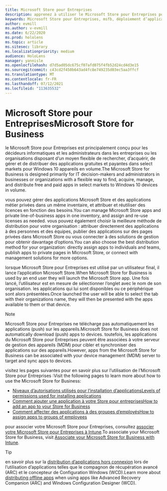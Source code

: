 ```yaml
---
title: Microsoft Store pour Entreprises
description: apprenez à utiliser le Microsoft Store pour Entreprises pour publier vos applications de réalité mixte sur votre entreprise.
keywords: Microsoft Store pour Entreprises, msfb, déploiement d’applications, Store
author: evmill
ms.author: v-evmill
ms.date: 6/22/2020
ms.prod: hololens
ms.topic: article
ms.sitesec: library
ms.localizationpriority: medium
audience: HoloLens
manager: yannisle
ms.openlocfilehash: d7d5ad05dc675cf07afd075f4fb52d24cd4d3e15
ms.sourcegitcommit: c43cd2f450b643ad4fc8e749235d03ec5aa3ffcf
ms.translationtype: MT
ms.contentlocale: fr-FR
ms.lasthandoff: 07/12/2021
ms.locfileid: "113635532"
---
```

# <a name="microsoft-store-for-business"></a><span data-ttu-id="feeb5-104">Microsoft Store pour Entreprises</span><span class="sxs-lookup"><span data-stu-id="feeb5-104">Microsoft Store for Business</span></span>

<span data-ttu-id="feeb5-105">le Microsoft Store pour Entreprises est principalement conçu pour les décideurs informatiques et les administrateurs dans les entreprises ou les organisations disposant d’un moyen flexible de rechercher, d’acquérir, de gérer et de distribuer des applications gratuites et payantes dans select markets pour Windows 10 appareils en volume.</span><span class="sxs-lookup"><span data-stu-id="feeb5-105">The Microsoft Store for Business is designed primarily for IT decision-makers and administrators in businesses or organizations with a flexible way to find, acquire, manage, and distribute free and paid apps in select markets to Windows 10 devices in volume.</span></span> 

<span data-ttu-id="feeb5-106">vous pouvez gérer des applications Microsoft Store et des applications métier privées dans un même inventaire, et attribuer et réutiliser des licences en fonction des besoins.</span><span class="sxs-lookup"><span data-stu-id="feeb5-106">You can manage Microsoft Store apps and private line-of-business apps in one inventory, and assign and re-use licenses as needed.</span></span> <span data-ttu-id="feeb5-107">vous pouvez également choisir la meilleure méthode de distribution pour votre organisation : attribuer directement des applications à des personnes et des équipes, publier des applications sur des pages privées dans Microsoft Store ou vous connecter à des solutions de gestion pour obtenir davantage d’options.</span><span class="sxs-lookup"><span data-stu-id="feeb5-107">You can also choose the best distribution method for your organization: directly assign apps to individuals and teams, publish apps to private pages in Microsoft Store, or connect with management solutions for more options.</span></span>

<span data-ttu-id="feeb5-108">lorsque Microsoft Store pour Entreprises est utilisé par un utilisateur final, il lance l’application Microsoft Store.</span><span class="sxs-lookup"><span data-stu-id="feeb5-108">When Microsoft Store for Business is used by an end user they will launch the Microsoft Store app.</span></span> <span data-ttu-id="feeb5-109">Une fois lancé, l’utilisateur est en mesure de sélectionner l’onglet avec le nom de son organisation. les applications qui lui sont disponibles ou ce périphérique sont alors présentées.</span><span class="sxs-lookup"><span data-stu-id="feeb5-109">Once launched the user will be able to select the tab with their organizations name, they will then be presented with the apps available to them or that device.</span></span>

> [!Note] 
> <span data-ttu-id="feeb5-110">Microsoft Store pour Entreprises ne télécharge pas automatiquement les applications (push) sur les appareils.</span><span class="sxs-lookup"><span data-stu-id="feeb5-110">Microsoft Store for Business does not automatically download (push) apps to devices.</span></span> <span data-ttu-id="feeb5-111">toutefois, les applications du Microsoft Store pour Entreprises peuvent être associées à votre serveur de gestion des appareils (MDM) pour cibler et synchroniser des applications sur des appareils.</span><span class="sxs-lookup"><span data-stu-id="feeb5-111">However, apps from the Microsoft Store for Business can be associated with your device management (MDM) server to target and sync apps to devices.</span></span>

<span data-ttu-id="feeb5-112">visitez les pages suivantes pour en savoir plus sur l’utilisation de l’Microsoft Store pour Entreprises :</span><span class="sxs-lookup"><span data-stu-id="feeb5-112">Visit the following pages to learn more about how to use the Microsoft Store for Business:</span></span>

* [<span data-ttu-id="feeb5-113">Niveaux d’autorisations utilisés pour l’installation d’applications</span><span class="sxs-lookup"><span data-stu-id="feeb5-113">Levels of permissions used for installing applications</span></span>](/mem/intune/configuration/device-restrictions-windows-holographic#app-store)
* [<span data-ttu-id="feeb5-114">Comment ajouter une application à votre Store pour entreprises</span><span class="sxs-lookup"><span data-stu-id="feeb5-114">How to add an app to your Store for Business</span></span>](/mem/intune/apps/store-apps-windows)
* [<span data-ttu-id="feeb5-115">Comment affecter des applications à des groupes d’employés</span><span class="sxs-lookup"><span data-stu-id="feeb5-115">How to assign apps to groups of employees</span></span>](/mem/intune/apps/windows-store-for-business)

<span data-ttu-id="feeb5-116">pour associer votre Microsoft Store pour Entreprises, consultez [associer votre Microsoft Store pour Entreprises à Intune](/mem/intune/apps/windows-store-for-business#associate-your-microsoft-store-for-business-account-with-intune).</span><span class="sxs-lookup"><span data-stu-id="feeb5-116">To associate your Microsoft Store for Business, visit [Associate your Microsoft Store for Business with Intune](/mem/intune/apps/windows-store-for-business#associate-your-microsoft-store-for-business-account-with-intune).</span></span>

> [!Tip]
> <span data-ttu-id="feeb5-117">en savoir plus sur la [distribution d’applications hors connexion](/microsoft-store/distribute-offline-apps) lors de l’utilisation d’applications telles que le compagnon de récupération avancé (ARC) et le concepteur de Configuration Windows (WCD).</span><span class="sxs-lookup"><span data-stu-id="feeb5-117">Learn more about [distributing offline apps](/microsoft-store/distribute-offline-apps) when using apps like Advanced Recovery Companion (ARC) and Windows Configuration Designer (WCD).</span></span>

